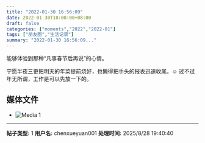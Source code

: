 ```yaml
---
title: "2022-01-30 16:56:09"
date: 2022-01-30T10:00:00+08:00
draft: false
categories: ["moments","2022","2022-01"]
tags: ["朋友圈","生活记录"]
summary: "2022-01-30 16:56:09..."
---
```


能够体验到那种“凡事春节后再说”的心情。

宁愿半夜三更把明天的年菜提前烧好，也懒得把手头的报表迅速收尾。☺️ 过不过年无所谓，工作是可以先放一下的。

## 媒体文件

- ![Media 1](/Moments/photos/2022-01-30/202201301656090.jpg)

---

**帖子类型:** 1
**用户名:** chenxueyuan001
**处理时间:** 2025/8/28 19:40:40